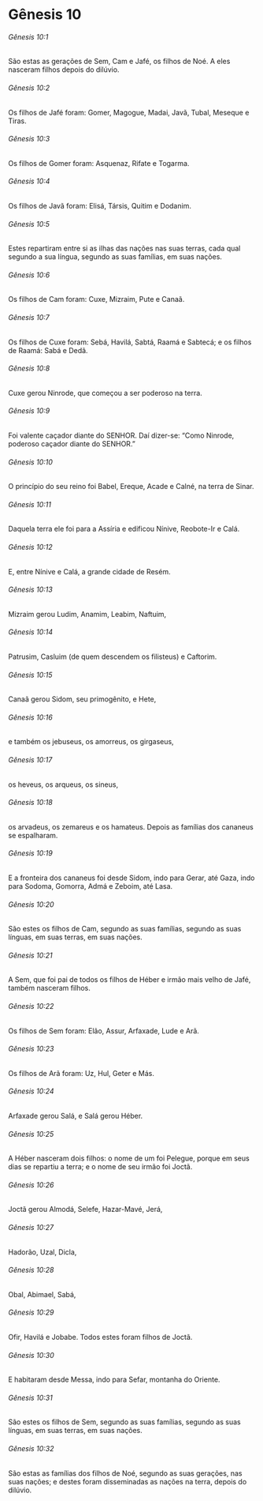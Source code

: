 # Gênesis 10

###### Gênesis 10:1

São estas as gerações de Sem, Cam e Jafé, os filhos de Noé. A eles nasceram filhos depois do dilúvio.

###### Gênesis 10:2

Os filhos de Jafé foram: Gomer, Magogue, Madai, Javã, Tubal, Meseque e Tiras.

###### Gênesis 10:3

Os filhos de Gomer foram: Asquenaz, Rifate e Togarma.

###### Gênesis 10:4

Os filhos de Javã foram: Elisá, Társis, Quitim e Dodanim.

###### Gênesis 10:5

Estes repartiram entre si as ilhas das nações nas suas terras, cada qual segundo a sua língua, segundo as suas famílias, em suas nações.

###### Gênesis 10:6

Os filhos de Cam foram: Cuxe, Mizraim, Pute e Canaã.

###### Gênesis 10:7

Os filhos de Cuxe foram: Sebá, Havilá, Sabtá, Raamá e Sabtecá; e os filhos de Raamá: Sabá e Dedã.

###### Gênesis 10:8

Cuxe gerou Ninrode, que começou a ser poderoso na terra.

###### Gênesis 10:9

Foi valente caçador diante do SENHOR. Daí dizer-se: “Como Ninrode, poderoso caçador diante do SENHOR.”

###### Gênesis 10:10

O princípio do seu reino foi Babel, Ereque, Acade e Calné, na terra de Sinar.

###### Gênesis 10:11

Daquela terra ele foi para a Assíria e edificou Nínive, Reobote-Ir e Calá.

###### Gênesis 10:12

E, entre Nínive e Calá, a grande cidade de Resém.

###### Gênesis 10:13

Mizraim gerou Ludim, Anamim, Leabim, Naftuim,

###### Gênesis 10:14

Patrusim, Casluim (de quem descendem os filisteus) e Caftorim.

###### Gênesis 10:15

Canaã gerou Sidom, seu primogênito, e Hete,

###### Gênesis 10:16

e também os jebuseus, os amorreus, os girgaseus,

###### Gênesis 10:17

os heveus, os arqueus, os sineus,

###### Gênesis 10:18

os arvadeus, os zemareus e os hamateus. Depois as famílias dos cananeus se espalharam.

###### Gênesis 10:19

E a fronteira dos cananeus foi desde Sidom, indo para Gerar, até Gaza, indo para Sodoma, Gomorra, Admá e Zeboim, até Lasa.

###### Gênesis 10:20

São estes os filhos de Cam, segundo as suas famílias, segundo as suas línguas, em suas terras, em suas nações.

###### Gênesis 10:21

A Sem, que foi pai de todos os filhos de Héber e irmão mais velho de Jafé, também nasceram filhos.

###### Gênesis 10:22

Os filhos de Sem foram: Elão, Assur, Arfaxade, Lude e Arã.

###### Gênesis 10:23

Os filhos de Arã foram: Uz, Hul, Geter e Más.

###### Gênesis 10:24

Arfaxade gerou Salá, e Salá gerou Héber.

###### Gênesis 10:25

A Héber nasceram dois filhos: o nome de um foi Pelegue, porque em seus dias se repartiu a terra; e o nome de seu irmão foi Joctã.

###### Gênesis 10:26

Joctã gerou Almodá, Selefe, Hazar-Mavé, Jerá,

###### Gênesis 10:27

Hadorão, Uzal, Dicla,

###### Gênesis 10:28

Obal, Abimael, Sabá,

###### Gênesis 10:29

Ofir, Havilá e Jobabe. Todos estes foram filhos de Joctã.

###### Gênesis 10:30

E habitaram desde Messa, indo para Sefar, montanha do Oriente.

###### Gênesis 10:31

São estes os filhos de Sem, segundo as suas famílias, segundo as suas línguas, em suas terras, em suas nações.

###### Gênesis 10:32

São estas as famílias dos filhos de Noé, segundo as suas gerações, nas suas nações; e destes foram disseminadas as nações na terra, depois do dilúvio.

